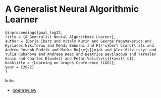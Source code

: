 # A Generalist Neural Algorithmic Learner

```
@inproceedings{gnal_log22,
title = {A Generalist Neural Algorithmic Learner},
author = {Borja Ibarz and Vitaly Kurin and George Papamakarios and Kyriacos Nikiforou and Mehdi Bennani and R{\'o}bert Csord{\'a}s and Andrew Joseph Dudzik and Matko Bo{\v{s}}njak and Alex Vitvitskyi and Yulia Rubanova and Andreea Deac and Beatrice Bevilacqua and Yaroslav Ganin and Charles Blundell and Petar Veli{\v{c}}kovi{\'c}},
booktitle = {Learning on Graphs Conference (LOG)},
year = {2022}
}
```

links
- [openreview](https://openreview.net/forum?id=FebadKZf6Gd)
